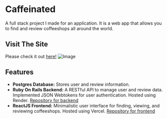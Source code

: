 ﻿# Caffeinated
  A full stack project I made for an application. It is a web app that allows you to find and review coffeeshops all around the world.

## Visit The Site
  Please check it out <a href="https://becaffeinated.vercel.app/">here!</a>
  ![Image](https://github.com/user-attachments/assets/49b2377d-757d-443a-b418-981c58468ba2)

## Features
  - **Postgres Database:** Stores user and review information.
  - **Ruby On Rails Backend:** A RESTful API to manage user and review data. Implemented JSON Webtokens for user authentication. Hosted using Render. <a href = 'https://github.com/MatthewOsorio/Caffeinated-Backend'>Repository for backend</a>
  - **ReactJS Frontend:** Minimalistic user interface for finding, viewing, and reviewing coffeeshops. Hosted using Vercel. <a href = 'https://github.com/MatthewOsorio/Caffeinated-Frontend'>Repository for frontend</a>
